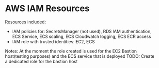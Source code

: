 # AWS IAM Resources

Resources included:
* IAM policies for: SecretsManager (not used), RDS IAM authentication, ECS Service, ECS scaling, ECS Cloudwatch logging, ECS ECR access
* IAM role with trusted identities: EC2, ECS


Notes:
At the moment the role created is used for the EC2 Bastion host(testing purposes) and the ECS service that is deployed
TODO:
Create a dedicated role for the bastion host

